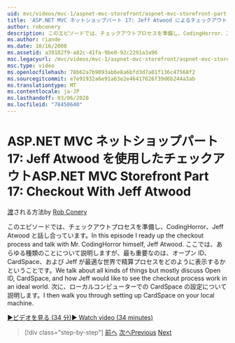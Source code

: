```yaml
---
uid: mvc/videos/mvc-1/aspnet-mvc-storefront/aspnet-mvc-storefront-part-17-checkout-with-jeff-atwood
title: 'ASP.NET MVC ネットショップパート 17: Jeff Atwood によるチェックアウト |Microsoft Docs'
author: robconery
description: このエピソードでは、チェックアウトプロセスを準備し、CodingHorror、Jeff Atwood と話し合っています。 ここでは、すべての種類について説明しますが、ほとんどの場合ファイルについて説明します。
ms.author: riande
ms.date: 10/16/2008
ms.assetid: a39182f9-a82c-41fa-9be0-92c2291a3a96
msc.legacyurl: /mvc/videos/mvc-1/aspnet-mvc-storefront/aspnet-mvc-storefront-part-17-checkout-with-jeff-atwood
msc.type: video
ms.openlocfilehash: 78b62a7b9093ab6e8a6bfd3d7a01f136c47568f2
ms.sourcegitcommit: e7e91932a6e91a63e2e46417626f39d6b244a3ab
ms.translationtype: MT
ms.contentlocale: ja-JP
ms.lasthandoff: 03/06/2020
ms.locfileid: "78450640"
---
```

# <a name="aspnet-mvc-storefront-part-17-checkout-with-jeff-atwood"></a><span data-ttu-id="3649c-104">ASP.NET MVC ネットショップパート 17: Jeff Atwood を使用したチェックアウト</span><span class="sxs-lookup"><span data-stu-id="3649c-104">ASP.NET MVC Storefront Part 17: Checkout With Jeff Atwood</span></span>

<span data-ttu-id="3649c-105">[渡](https://github.com/robconery)される方法</span><span class="sxs-lookup"><span data-stu-id="3649c-105">by [Rob Conery](https://github.com/robconery)</span></span>

<span data-ttu-id="3649c-106">このエピソードでは、チェックアウトプロセスを準備し、CodingHorror、Jeff Atwood と話し合っています。</span><span class="sxs-lookup"><span data-stu-id="3649c-106">In this episode I ready up the checkout process and talk with Mr. CodingHorror himself, Jeff Atwood.</span></span> <span data-ttu-id="3649c-107">ここでは、あらゆる種類のことについて説明しますが、最も重要なのは、オープン ID、CardSpace、および Jeff が最適な世界で精算プロセスをどのように表示するかということです。</span><span class="sxs-lookup"><span data-stu-id="3649c-107">We talk about all kinds of things but mostly discuss Open ID, CardSpace, and how Jeff would like to see the checkout process work in an ideal world.</span></span> <span data-ttu-id="3649c-108">次に、ローカルコンピューターでの CardSpace の設定について説明します。</span><span class="sxs-lookup"><span data-stu-id="3649c-108">I then walk you through setting up CardSpace on your local machine.</span></span>

[<span data-ttu-id="3649c-109">&#9654;ビデオを見る (34 分)</span><span class="sxs-lookup"><span data-stu-id="3649c-109">&#9654; Watch video (34 minutes)</span></span>](https://channel9.msdn.com/Blogs/ASP-NET-Site-Videos/aspnet-mvc-storefront-part-17-checkout-with-jeff-atwood)

> [!div class="step-by-step"]
> <span data-ttu-id="3649c-110">[前へ](aspnet-mvc-storefront-part-16-membership-redo-with-openid.md)
> [次へ](aspnet-mvc-storefront-part-18-creating-an-experience.md)</span><span class="sxs-lookup"><span data-stu-id="3649c-110">[Previous](aspnet-mvc-storefront-part-16-membership-redo-with-openid.md)
[Next](aspnet-mvc-storefront-part-18-creating-an-experience.md)</span></span>
